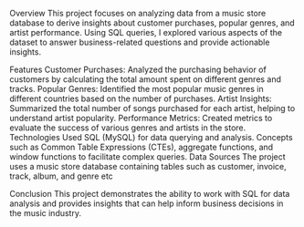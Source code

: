 Overview
    This project focuses on analyzing data from a music store database to derive insights about customer purchases, popular genres, and artist performance. Using SQL queries, I explored various aspects of the          dataset to answer business-related questions and provide actionable insights.

Features
    Customer Purchases: Analyzed the purchasing behavior of customers by calculating the total amount spent on different genres and tracks.
    Popular Genres: Identified the most popular music genres in different countries based on the number of purchases.
    Artist Insights: Summarized the total number of songs purchased for each artist, helping to understand artist popularity.
    Performance Metrics: Created metrics to evaluate the success of various genres and artists in the store.
Technologies Used
    SQL (MySQL) for data querying and analysis.
    Concepts such as Common Table Expressions (CTEs), aggregate functions, and window functions to facilitate complex queries.
Data Sources
    The project uses a music store database containing tables such as customer, invoice, track, album, and genre etc 

Conclusion
    This project demonstrates the ability to work with SQL for data analysis and provides insights that can help inform business decisions in the music industry.
